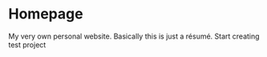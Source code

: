 # Homepage
My very own personal website. Basically this is just a résumé.
Start creating test project
